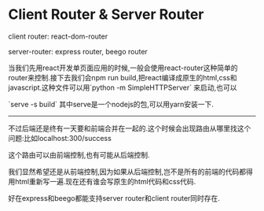 # Client Router & Server Router

client router: react-dom-router

server-router: express router, beego router

当我们先用react开发单页面应用的时候,一般会使用react-router这种简单的router来控制.接下去我们会npm run build,把react编译成原生的html,css和javascript.这种文件可以用\`python -m SimpleHTTPServer\` 来启动,也可以

\`serve -s build\` 其中serve是一个nodejs的包,可以用yarn安装一下.

---

不过后端还是终有一天要和前端合并在一起的.这个时候会出现路由从哪里找这个问题:比如localhost:300/success

这个路由可以由前端控制,也有可能从后端控制.

我们显然希望还是从前端控制,因为如果从后端控制,岂不是所有的前端的代码都得用html重新写一遍.现在还有谁会写原生的html代码和css代码.

好在express和beego都能支持server router和client router同时存在.

